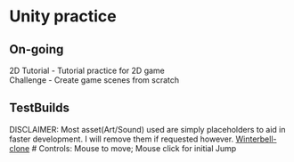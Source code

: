 # Unity practice  
   
## On-going  
2D Tutorial - Tutorial practice for 2D game  
Challenge - Create game scenes from scratch  
  
## TestBuilds  
DISCLAIMER: Most asset(Art/Sound) used are simply placeholders to aid in faster development. I will remove them if requested however.
[Winterbell-clone](https://catsmile-nico.github.io/UnityPrac/TestBuilds/Winterbell-clone/index.html) # Controls: Mouse to move; Mouse click for initial Jump